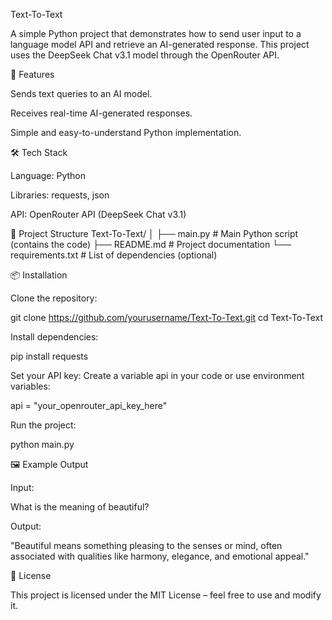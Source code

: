 Text-To-Text

A simple Python project that demonstrates how to send user input to a language model API and retrieve an AI-generated response. This project uses the DeepSeek Chat v3.1 model through the OpenRouter API.

🚀 Features

Sends text queries to an AI model.

Receives real-time AI-generated responses.

Simple and easy-to-understand Python implementation.

🛠️ Tech Stack

Language: Python

Libraries: requests, json

API: OpenRouter API
 (DeepSeek Chat v3.1)

📂 Project Structure
Text-To-Text/
│
├── main.py           # Main Python script (contains the code)
├── README.md         # Project documentation
└── requirements.txt  # List of dependencies (optional)

📦 Installation

Clone the repository:

git clone https://github.com/yourusername/Text-To-Text.git
cd Text-To-Text


Install dependencies:

pip install requests


Set your API key:
Create a variable api in your code or use environment variables:

api = "your_openrouter_api_key_here"


Run the project:

python main.py

🖼️ Example Output

Input:

What is the meaning of beautiful?

Output:

"Beautiful means something pleasing to the senses or mind, often associated with qualities like harmony, elegance, and emotional appeal."

📜 License

This project is licensed under the MIT License – feel free to use and modify it.

